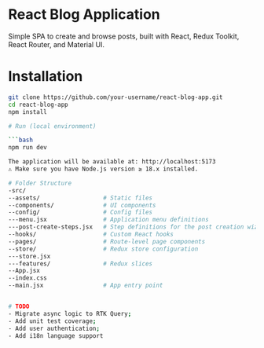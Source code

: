 # React Blog Application
Simple SPA to create and browse posts, built with React, Redux Toolkit, React Router, and Material UI.

# Installation

```bash
git clone https://github.com/your-username/react-blog-app.git
cd react-blog-app
npm install

# Run (local environment)

```bash
npm run dev

The application will be available at: http://localhost:5173
⚠️ Make sure you have Node.js version ≥ 18.x installed.

# Folder Structure
-src/
--assets/                  # Static files
--components/              # UI components
--config/                  # Config files
---menu.jsx                # Application menu definitions           
---post-create-steps.jsx   # Step definitions for the post creation wizard
--hooks/                   # Custom React hooks
--pages/                   # Route-level page components
--store/                   # Redux store configuration
---store.jsx               
---features/               # Redux slices
--App.jsx                  
--index.css
--main.jsx                 # App entry point


# TODO
- Migrate async logic to RTK Query;
- Add unit test coverage;
- Add user authentication;
- Add i18n language support
